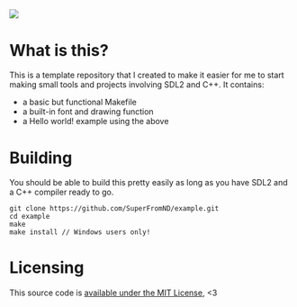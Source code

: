 ![](https://github.com/SuperFromND/example/assets/22881403/d55f05b0-13e9-47db-8af0-c4b9fefde936)
---
# What is this?
This is a template repository that I created to make it easier for me to start making small tools and projects involving SDL2 and C++. It contains:
- a basic but functional Makefile
- a built-in font and drawing function
- a Hello world! example using the above
# Building
You should be able to build this pretty easily as long as you have SDL2 and a C++ compiler ready to go.
```
git clone https://github.com/SuperFromND/example.git
cd example
make
make install // Windows users only!
```
# Licensing
This source code is [available under the MIT License,](https://raw.githubusercontent.com/SuperFromND/example/master/LICENSE) <3